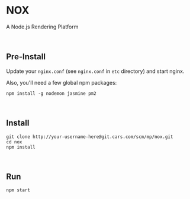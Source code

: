 # NOX

A Node.js Rendering Platform

<br>

## Pre-Install

Update your `nginx.conf` (see `nginx.conf` in `etc` directory) and start nginx.

Also, you'll need a few global npm packages:

    npm install -g nodemon jasmine pm2

<br>

## Install

```
git clone http://your-username-here@git.cars.com/scm/mp/nox.git
cd nox
npm install
```

<br>

## Run

```
npm start
```

<br>
